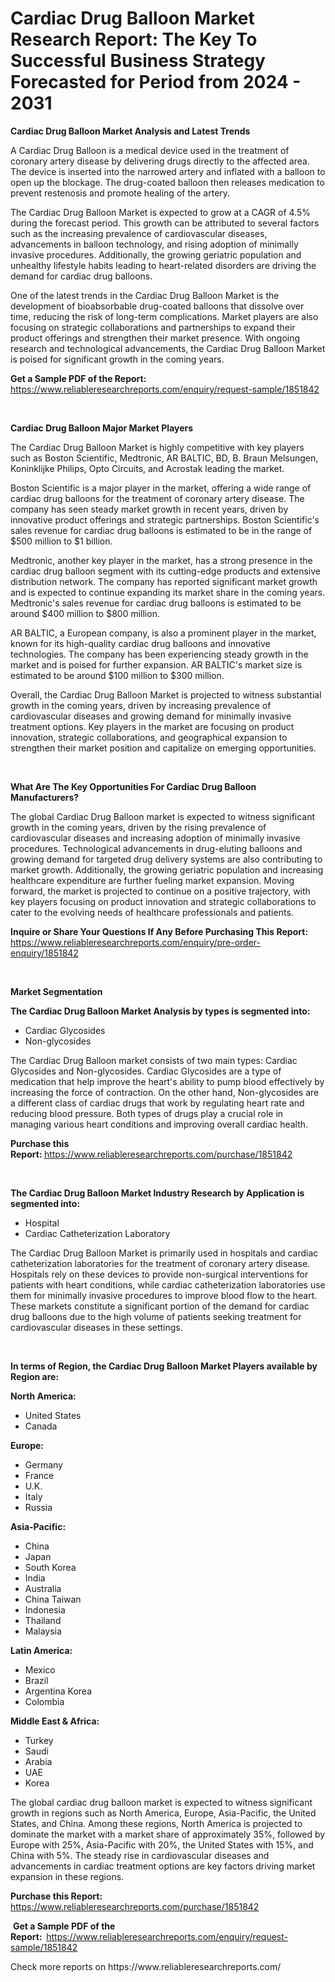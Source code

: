 <p><h1>Cardiac Drug Balloon Market Research Report: The Key To Successful Business Strategy Forecasted for Period from 2024 - 2031</h1></p><p><strong>Cardiac Drug Balloon Market Analysis and Latest Trends</strong></p>
<p><p>A Cardiac Drug Balloon is a medical device used in the treatment of coronary artery disease by delivering drugs directly to the affected area. The device is inserted into the narrowed artery and inflated with a balloon to open up the blockage. The drug-coated balloon then releases medication to prevent restenosis and promote healing of the artery.</p><p>The Cardiac Drug Balloon Market is expected to grow at a CAGR of 4.5% during the forecast period. This growth can be attributed to several factors such as the increasing prevalence of cardiovascular diseases, advancements in balloon technology, and rising adoption of minimally invasive procedures. Additionally, the growing geriatric population and unhealthy lifestyle habits leading to heart-related disorders are driving the demand for cardiac drug balloons.</p><p>One of the latest trends in the Cardiac Drug Balloon Market is the development of bioabsorbable drug-coated balloons that dissolve over time, reducing the risk of long-term complications. Market players are also focusing on strategic collaborations and partnerships to expand their product offerings and strengthen their market presence. With ongoing research and technological advancements, the Cardiac Drug Balloon Market is poised for significant growth in the coming years.</p></p>
<p><strong>Get a Sample PDF of the Report:&nbsp;</strong> <a href="https://www.reliableresearchreports.com/enquiry/request-sample/1851842">https://www.reliableresearchreports.com/enquiry/request-sample/1851842</a></p>
<p>&nbsp;</p>
<p><strong>Cardiac Drug Balloon Major Market Players</strong></p>
<p><p>The Cardiac Drug Balloon Market is highly competitive with key players such as Boston Scientific, Medtronic, AR BALTIC, BD, B. Braun Melsungen, Koninklijke Philips, Opto Circuits, and Acrostak leading the market. </p><p>Boston Scientific is a major player in the market, offering a wide range of cardiac drug balloons for the treatment of coronary artery disease. The company has seen steady market growth in recent years, driven by innovative product offerings and strategic partnerships. Boston Scientific's sales revenue for cardiac drug balloons is estimated to be in the range of $500 million to $1 billion.</p><p>Medtronic, another key player in the market, has a strong presence in the cardiac drug balloon segment with its cutting-edge products and extensive distribution network. The company has reported significant market growth and is expected to continue expanding its market share in the coming years. Medtronic's sales revenue for cardiac drug balloons is estimated to be around $400 million to $800 million.</p><p>AR BALTIC, a European company, is also a prominent player in the market, known for its high-quality cardiac drug balloons and innovative technologies. The company has been experiencing steady growth in the market and is poised for further expansion. AR BALTIC's market size is estimated to be around $100 million to $300 million.</p><p>Overall, the Cardiac Drug Balloon Market is projected to witness substantial growth in the coming years, driven by increasing prevalence of cardiovascular diseases and growing demand for minimally invasive treatment options. Key players in the market are focusing on product innovation, strategic collaborations, and geographical expansion to strengthen their market position and capitalize on emerging opportunities.</p></p>
<p>&nbsp;</p>
<p><strong>What Are The Key Opportunities For Cardiac Drug Balloon Manufacturers?</strong></p>
<p><p>The global Cardiac Drug Balloon market is expected to witness significant growth in the coming years, driven by the rising prevalence of cardiovascular diseases and increasing adoption of minimally invasive procedures. Technological advancements in drug-eluting balloons and growing demand for targeted drug delivery systems are also contributing to market growth. Additionally, the growing geriatric population and increasing healthcare expenditure are further fueling market expansion. Moving forward, the market is projected to continue on a positive trajectory, with key players focusing on product innovation and strategic collaborations to cater to the evolving needs of healthcare professionals and patients.</p></p>
<p><strong>Inquire or Share Your Questions If Any Before Purchasing This Report:</strong> <a href="https://www.reliableresearchreports.com/enquiry/pre-order-enquiry/1851842">https://www.reliableresearchreports.com/enquiry/pre-order-enquiry/1851842</a></p>
<p>&nbsp;</p>
<p><strong>Market Segmentation</strong></p>
<p><strong>The Cardiac Drug Balloon Market Analysis by types is segmented into:</strong></p>
<p><ul><li>Cardiac Glycosides</li><li>Non-glycosides</li></ul></p>
<p><p>The Cardiac Drug Balloon market consists of two main types: Cardiac Glycosides and Non-glycosides. Cardiac Glycosides are a type of medication that help improve the heart's ability to pump blood effectively by increasing the force of contraction. On the other hand, Non-glycosides are a different class of cardiac drugs that work by regulating heart rate and reducing blood pressure. Both types of drugs play a crucial role in managing various heart conditions and improving overall cardiac health.</p></p>
<p><strong>Purchase this Report:&nbsp;</strong><a href="https://www.reliableresearchreports.com/purchase/1851842">https://www.reliableresearchreports.com/purchase/1851842</a></p>
<p>&nbsp;</p>
<p><strong>The Cardiac Drug Balloon Market Industry Research by Application is segmented into:</strong></p>
<p><ul><li>Hospital</li><li>Cardiac Catheterization Laboratory</li></ul></p>
<p><p>The Cardiac Drug Balloon Market is primarily used in hospitals and cardiac catheterization laboratories for the treatment of coronary artery disease. Hospitals rely on these devices to provide non-surgical interventions for patients with heart conditions, while cardiac catheterization laboratories use them for minimally invasive procedures to improve blood flow to the heart. These markets constitute a significant portion of the demand for cardiac drug balloons due to the high volume of patients seeking treatment for cardiovascular diseases in these settings.</p></p>
<p>&nbsp;</p>
<p><strong>In terms of Region, the Cardiac Drug Balloon Market Players available by Region are:</strong></p>
<p>
    <p> <strong> North America: </strong>
        <ul>
            <li>United States</li>
            <li>Canada</li>
        </ul>
        </p> 
    <p> <strong> Europe: </strong>
        <ul>
            <li>Germany</li>
            <li>France</li>
            <li>U.K.</li>
            <li>Italy</li>
            <li>Russia</li>
        </ul>
        </p> 
    <p> <strong> Asia-Pacific: </strong>
        <ul>
            <li>China</li>
            <li>Japan</li>
            <li>South Korea</li>
            <li>India</li>
            <li>Australia</li>
            <li>China Taiwan</li>
            <li>Indonesia</li>
            <li>Thailand</li>
            <li>Malaysia</li>
        </ul>
        </p> 
    <p> <strong> Latin America: </strong>
        <ul>
            <li>Mexico</li>
            <li>Brazil</li>
            <li>Argentina Korea</li>
            <li>Colombia</li>
        </ul>
        </p> 
    <p> <strong> Middle East & Africa: </strong>
        <ul>
            <li>Turkey</li>
            <li>Saudi</li>
            <li>Arabia</li>
            <li>UAE</li>
            <li>Korea</li>
        </ul>
    </p>
    </p>
<p><p>The global cardiac drug balloon market is expected to witness significant growth in regions such as North America, Europe, Asia-Pacific, the United States, and China. Among these regions, North America is projected to dominate the market with a market share of approximately 35%, followed by Europe with 25%, Asia-Pacific with 20%, the United States with 15%, and China with 5%. The steady rise in cardiovascular diseases and advancements in cardiac treatment options are key factors driving market expansion in these regions.</p></p>
<p><strong>Purchase this Report: </strong><a href="https://www.reliableresearchreports.com/purchase/1851842">https://www.reliableresearchreports.com/purchase/1851842</a></p>
<p>&nbsp;<strong>Get a Sample PDF of the Report:&nbsp;&nbsp;</strong><a href="https://www.reliableresearchreports.com/enquiry/request-sample/1851842">https://www.reliableresearchreports.com/enquiry/request-sample/1851842</a></p>
<p><strong></strong></p>
<p>Check more reports on https://www.reliableresearchreports.com/</p>